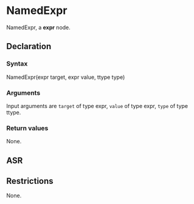 <!-- This is an automatically generated file. Do not edit it manually. -->

# NamedExpr

NamedExpr, a **expr** node.

## Declaration

### Syntax

NamedExpr(expr target, expr value, ttype type)

### Arguments
Input arguments are `target` of type expr, `value` of type expr, `type` of type ttype.

### Return values

None.

## ASR

<!-- Generate ASR using pickle. -->

## Restrictions

<!-- Generated from asr_verify.cpp. -->
None.